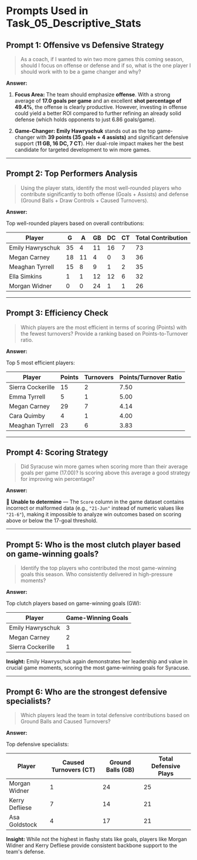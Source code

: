 
# Prompts Used in Task_05_Descriptive_Stats

## Prompt 1: Offensive vs Defensive Strategy

> As a coach, if I wanted to win two more games this coming season, should I focus on offense or defense and if so, what is the one player I should work with to be a game changer and why?

**Answer:**

1. **Focus Area:** The team should emphasize **offense**. With a strong average of **17.0 goals per game** and an excellent **shot percentage of 49.4%**, the offense is clearly productive. However, investing in offense could yield a better ROI compared to further refining an already solid defense (which holds opponents to just 6.86 goals/game).

2. **Game-Changer:** **Emily Hawryschuk** stands out as the top game-changer with **39 points (35 goals + 4 assists)** and significant defensive support (**11 GB, 16 DC, 7 CT**). Her dual-role impact makes her the best candidate for targeted development to win more games.

---

## Prompt 2: Top Performers Analysis

> Using the player stats, identify the most well-rounded players who contribute significantly to both offense (Goals + Assists) and defense (Ground Balls + Draw Controls + Caused Turnovers).

**Answer:**

Top well-rounded players based on overall contributions:

| Player              | G  | A  | GB | DC | CT | Total Contribution |
|---------------------|----|----|----|----|----|---------------------|
| Emily Hawryschuk    | 35 | 4  | 11 | 16 | 7  | 73                  |
| Megan Carney        | 18 | 11 | 4  | 0  | 3  | 36                  |
| Meaghan Tyrrell     | 15 | 8  | 9  | 1  | 2  | 35                  |
| Ella Simkins        | 1  | 1  | 12 | 12 | 6  | 32                  |
| Morgan Widner       | 0  | 0  | 24 | 1  | 1  | 26                  |

---

## Prompt 3: Efficiency Check

> Which players are the most efficient in terms of scoring (Points) with the fewest turnovers? Provide a ranking based on Points-to-Turnover ratio.

**Answer:**

Top 5 most efficient players:

| Player             | Points | Turnovers | Points/Turnover Ratio |
|--------------------|--------|-----------|------------------------|
| Sierra Cockerille  | 15     | 2         | 7.50                   |
| Emma Tyrrell       | 5      | 1         | 5.00                   |
| Megan Carney       | 29     | 7         | 4.14                   |
| Cara Quimby        | 4      | 1         | 4.00                   |
| Meaghan Tyrrell    | 23     | 6         | 3.83                   |

---

## Prompt 4: Scoring Strategy

> Did Syracuse win more games when scoring more than their average goals per game (17.00)? Is scoring above this average a good strategy for improving win percentage?

**Answer:**

🚫 **Unable to determine** — The `Score` column in the game dataset contains incorrect or malformed data (e.g., `"21-Jun"` instead of numeric values like `"21-6"`), making it impossible to analyze win outcomes based on scoring above or below the 17-goal threshold.

---

## Prompt 5: Who is the most clutch player based on game-winning goals?

> Identify the top players who contributed the most game-winning goals this season. Who consistently delivered in high-pressure moments?

**Answer:**

Top clutch players based on game-winning goals (GW):

| Player             | Game-Winning Goals |
|--------------------|--------------------|
| Emily Hawryschuk   | 3                  |
| Megan Carney       | 2                  |
| Sierra Cockerille  | 1                  |

**Insight:** Emily Hawryschuk again demonstrates her leadership and value in crucial game moments, scoring the most game-winning goals for Syracuse.

---

## Prompt 6: Who are the strongest defensive specialists?

> Which players lead the team in total defensive contributions based on Ground Balls and Caused Turnovers?

**Answer:**

Top defensive specialists:

| Player           | Caused Turnovers (CT) | Ground Balls (GB) | Total Defensive Plays |
|------------------|------------------------|--------------------|------------------------|
| Morgan Widner     | 1                      | 24                 | 25                     |
| Kerry Defliese    | 7                      | 14                 | 21                     |
| Asa Goldstock     | 4                      | 17                 | 21                     |

**Insight:** While not the highest in flashy stats like goals, players like Morgan Widner and Kerry Defliese provide consistent backbone support to the team's defense.

